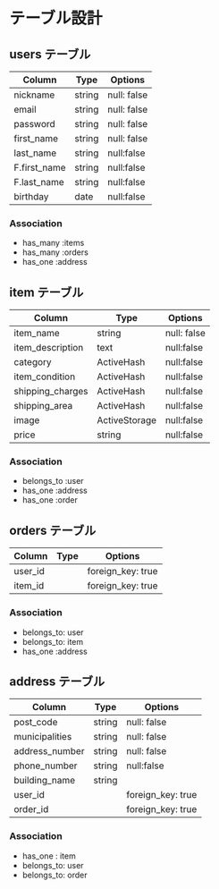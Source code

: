 # テーブル設計

## users テーブル

| Column     | Type   | Options     |
| --------   | ------ | ----------- |
| nickname   | string | null: false |
| email      | string | null: false |
| password   | string | null: false |
|first_name  | string | null: false |
|last_name   | string | null:false  |
|F.first_name| string |null:false   |
|F.last_name | string |null:false   |
|birthday    | date   | null:false  |

### Association

- has_many :items
- has_many :orders
- has_one  :address

## item テーブル

| Column         | Type       |  Options    |
| ------         | ------     | ----------- |
| item_name      | string     | null: false |
|item_description| text       | null:false  |
|category        | ActiveHash | null:false  |
|item_condition  | ActiveHash |null:false   |
|shipping_charges| ActiveHash | null:false |
|shipping_area   | ActiveHash | null:false  ||days_to_ship    | ActiveHash | null:false  |
|image           |ActiveStorage|null:false  |
|price           |string      |null:false   |


### Association

- belongs_to :user 
- has_one    :address
- has_one    :order


## orders テーブル

| Column   | Type    | Options           |
| ------   | ------  | -----------       |
|user_id   |         | foreign_key: true |
|item_id   |         | foreign_key: true|


### Association

- belongs_to: user
- belongs_to: item
- has_one   :address

## address テーブル

| Column        | Type    | Options         |
| ------        | ------  | -----------     |
| post_code     | string  | null: false     |
|municipalities |string   | null: false     |
|address_number |string   | null: false     |
|phone_number   |string   | null:false      |
|building_name  |string   |                 |
|user_id        |         |foreign_key: true|
|order_id       |         |foreign_key: true|

### Association

- has_one   : item
- belongs_to: user
- belongs_to: order
